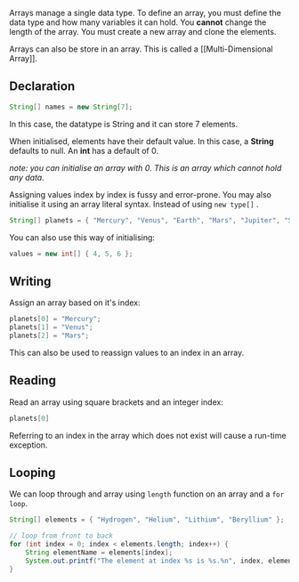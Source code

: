 Arrays manage a single data type. To define an array, you must define the data type and how many variables it can hold. You **cannot**  change the length of the array. You must create a new array and clone the elements.

Arrays can also be store in an array. This is called a [[Multi-Dimensional Array]].
## Declaration
```java
String[] names = new String[7];
```

In this case, the datatype is String and it can store 7 elements.

When initialised,  elements have their default value. In this case, a **String** defaults to null. An **int** has a default of 0.

_note: you can initialise an array with 0. This is an array which cannot hold any data._

Assigning values index by index is fussy and error-prone.  You may also initialise it using an array literal syntax. Instead of using `new type[]` .

```java
String[] planets = { "Mercury", "Venus", "Earth", "Mars", "Jupiter", "Saturn", "Uranus", "Neptune" };
```

You can also use this way of initialising:
```java
values = new int[] { 4, 5, 6 };
```

## Writing
Assign an array based on it's index: 
```java
planets[0] = "Mercury";
planets[1] = "Venus";
planets[2] = "Mars";
```
This can also be used to reassign values to an index in an array.
## Reading
Read an array using square brackets and an integer index:
```java
planets[0]
```

Referring to an index in the array which does not exist will cause a run-time exception.

## Looping
We can loop through and array using `length` function on an array and a `for loop`.

```java
String[] elements = { "Hydrogen", "Helium", "Lithium", "Beryllium" };

// loop from front to back
for (int index = 0; index < elements.length; index++) {
    String elementName = elements[index];
    System.out.printf("The element at index %s is %s.%n", index, elementName);
}
```

